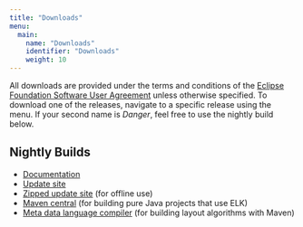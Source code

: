 ```yaml
---
title: "Downloads"
menu:
  main:
    name: "Downloads"
    identifier: "Downloads"
    weight: 10
---
```


All downloads are provided under the terms and conditions of the [Eclipse Foundation Software User Agreement](https://eclipse.org/legal/epl/notice.php) unless otherwise specified. To download one of the releases, navigate to a specific release using the menu. If your second name is _Danger_, feel free to use the nightly build below.


## Nightly Builds

* [Documentation](https://build.eclipse.org/modeling/elk/updates/nightly/elk-nightly-docs.zip)
* [Update site](https://build.eclipse.org/modeling/elk/updates/nightly)
* [Zipped update site](https://build.eclipse.org/modeling/elk/updates/nightly/elk-nightly.zip) (for offline use)
* [Maven central](https://oss.sonatype.org/content/repositories/snapshots/org/eclipse/elk/) (for building pure Java projects that use ELK)
* [Meta data language compiler](https://build.eclipse.org/modeling/elk/maven/meta/nightly) (for building layout algorithms with Maven)
